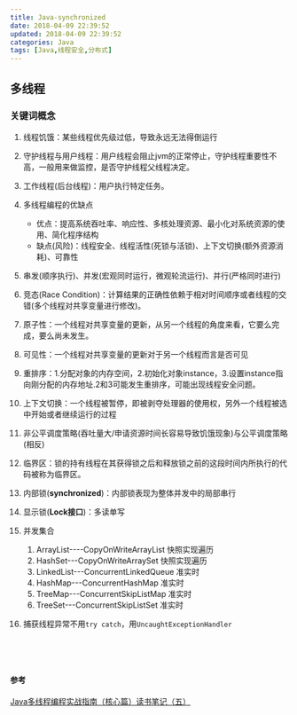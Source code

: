```yaml
---
title: Java-synchronized
date: 2018-04-09 22:39:52
updated: 2018-04-09 22:39:52
categories: Java
tags: [Java,线程安全,分布式]
---
```


## 多线程

### 关键词概念

1. 线程饥饿：某些线程优先级过低，导致永远无法得倒运行

2. 守护线程与用户线程：用户线程会阻止jvm的正常停止，守护线程重要性不高，一般用来做监控，是否守护线程父线程决定。

3. 工作线程(后台线程)：用户执行特定任务。

4. 多线程编程的优缺点

   * 优点：提高系统吞吐率、响应性、多核处理资源、最小化对系统资源的使用、简化程序结构
   * 缺点(风险)：线程安全、线程活性(死锁与活锁)、上下文切换(额外资源消耗)、可靠性

5. 串发(顺序执行)、并发(宏观同时运行，微观轮流运行)、并行(严格同时进行)

6. 竞态(Race Condition)：计算结果的正确性依赖于相对时间顺序或者线程的交错(多个线程对共享变量进行修改)。

7. 原子性：一个线程对共享变量的更新，从另一个线程的角度来看，它要么完成，要么尚未发生。

8. 可见性：一个线程对共享变量的更新对于另一个线程而言是否可见

9. 重排序：1.分配对象的内存空间，2.初始化对象instance，3.设置instance指向刚分配的内存地址.2和3可能发生重排序，可能出现线程安全问题。

10. 上下文切换：一个线程被暂停，即被剥夺处理器的使用权，另外一个线程被选中开始或者继续运行的过程

11. 非公平调度策略(吞吐量大/申请资源时间长容易导致饥饿现象)与公平调度策略(相反)

12. 临界区：锁的持有线程在其获得锁之后和释放锁之前的这段时间内所执行的代码被称为临界区。

13. 内部锁(**synchronized**)：内部锁表现为整体并发中的局部串行

14. 显示锁(**Lock接口**)：多读单写

15. 并发集合

    1. ArrayList----CopyOnWriteArrayList     快照实现遍历
    2. HashSet---CopyOnWriteArraySet        快照实现遍历
    3. LinkedList---ConcurrentLinkedQueue    准实时
    4. HashMap---ConcurrentHashMap       准实时
    5. TreeMap---ConcurrentSkipListMap     准实时
    6. TreeSet---ConcurrentSkipListSet          准实时

16. 捕获线程异常不用`try catch`，用`UncaughtExceptionHandler`

    ​

    ​







#### 参考

[Java多线程编程实战指南（核心篇）读书笔记（五）](https://blog.csdn.net/qq_25827845/article/details/76730459)